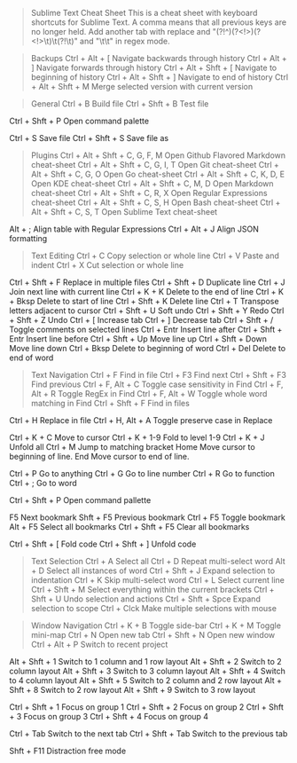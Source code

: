 >	Sublime Text Cheat Sheet
>		This is a cheat sheet with keyboard shortcuts for Sublime Text. A comma means that all previous keys are no longer held. Add another tab with replace and "(?!^)(?<!>)(?<!>\t)\t(?!\t)" and "\t\t" in regex mode.

>	Backups
Ctrl + Alt + [						Navigate backwards through history
Ctrl + Alt + ]						Navigate forwards through history
Ctrl + Alt + Shft + [				Navigate to beginning of history
Ctrl + Alt + Shft + ]				Navigate to end of history
Ctrl + Alt + Shft + M				Merge selected version with current version

>	General
Ctrl + B							Build file
Ctrl + Shft + B						Test file

Ctrl + Shft + P						Open command palette

Ctrl + S							Save file
Ctrl + Shft + S						Save file as

>	Plugins
Ctrl + Alt + Shft + C,  G, F, M		Open Github Flavored Markdown cheat-sheet
Ctrl + Alt + Shft + C,  G, I, T		Open Git cheat-sheet
Ctrl + Alt + Shft + C,  G, O		Open Go cheat-sheet
Ctrl + Alt + Shft + C,  K, D, E		Open KDE cheat-sheet
Ctrl + Alt + Shft + C,  M, D		Open Markdown cheat-sheet
Ctrl + Alt + Shft + C,  R, X		Open Regular Expressions cheat-sheet
Ctrl + Alt + Shft + C,  S, H		Open Bash cheat-sheet
Ctrl + Alt + Shft + C,  S, T		Open Sublime Text cheat-sheet

Alt  + ;							Align table with Regular Expressions
Ctrl + Alt + J						Align JSON formatting

>	Text Editing
Ctrl + C							Copy selection or whole line
Ctrl + V							Paste and indent
Ctrl + X							Cut selection or whole line

Ctrl + Shft + F						Replace in multiple files
Ctrl + Shft + D						Duplicate line
Ctrl + J							Join next line with current line
Ctrl + K    + K						Delete to the end of line
Ctrl + K    + Bksp					Delete to start of line
Ctrl + Shft + K						Delete line
Ctrl + T							Transpose letters adjacent to cursor
Ctrl + Shft + U						Soft undo
Ctrl + Shft + Y						Redo
Ctrl + Shft + Z						Undo
Ctrl + [							Increase tab
Ctrl + ]							Decrease tab
Ctrl + Shft + /						Toggle comments on selected lines
Ctrl + Entr							Insert line after
Ctrl + Shft + Entr					Insert line before
Ctrl + Shft + Up					Move line up
Ctrl + Shft + Down					Move line down
Ctrl + Bksp							Delete to beginning of word
Ctrl + Del							Delete to end of word

>	Text Navigation
Ctrl + F							Find in file
Ctrl + F3							Find next
Ctrl + Shft + F3					Find previous
Ctrl + F,     Alt  + C				Toggle case sensitivity in Find
Ctrl + F,     Alt  + R				Toggle RegEx in Find
Ctrl + F,     Alt  + W				Toggle whole word matching in Find
Ctrl + Shft + F						Find in files

Ctrl + H							Replace in file
Ctrl + H,     Alt  + A				Toggle preserve case in Replace

Ctrl + K + C						Move to cursor
Ctrl + K + 1-9						Fold to level 1-9
Ctrl + K + J						Unfold all
Ctrl + M							Jump to matching bracket
Home								Move cursor to beginning of line.
End									Move cursor to end of line.

Ctrl + P							Go to anything
Ctrl + G							Go to line number
Ctrl + R							Go to function
Ctrl + ;							Go to word

Ctrl + Shft + P						Open command pallette

F5									Next bookmark
Shft + F5							Previous bookmark
Ctrl + F5							Toggle bookmark
Alt  + F5							Select all bookmarks
Ctrl + Shft + F5					Clear all bookmarks

Ctrl + Shft + [						Fold code
Ctrl + Shft + ]						Unfold code

>	Text Selection
Ctrl + A							Select all
Ctrl + D							Repeat multi-­select word
Alt  + D							Select all instances of word
Ctrl + Shft + J						Expand selection to indentation
Ctrl + K							Skip multi-­select word
Ctrl + L							Select current line
Ctrl + Shft + M						Select everything within the current brackets
Ctrl + Shft + U						Undo selection and actions
Ctrl + Shft + Spce					Expand selection to scope
Ctrl + Clck							Make multiple selections with mouse

>	Window Navigation
Ctrl + K + B						Toggle side-bar
Ctrl + K + M						Toggle mini-map
Ctrl + N							Open new tab
Ctrl + Shft + N						Open new window
Ctrl + Alt + P						Switch to recent project

Alt  + Shft + 1						Switch to 1 column and 1 row layout
Alt  + Shft + 2						Switch to 2 column layout
Alt  + Shft + 3						Switch to 3 column layout
Alt  + Shft + 4						Switch to 4 column layout
Alt  + Shft + 5						Switch to 2 column and 2 row layout
Alt  + Shft + 8						Switch to 2 row layout
Alt  + Shft + 9						Switch to 3 row layout

Ctrl + Shft + 1						Focus on group 1
Ctrl + Shft + 2						Focus on group 2
Ctrl + Shft + 3						Focus on group 3
Ctrl + Shft + 4						Focus on group 4

Ctrl + Tab							Switch to the next tab
Ctrl + Shft + Tab					Switch to the previous tab

Shft + F11							Distra­ction free mode